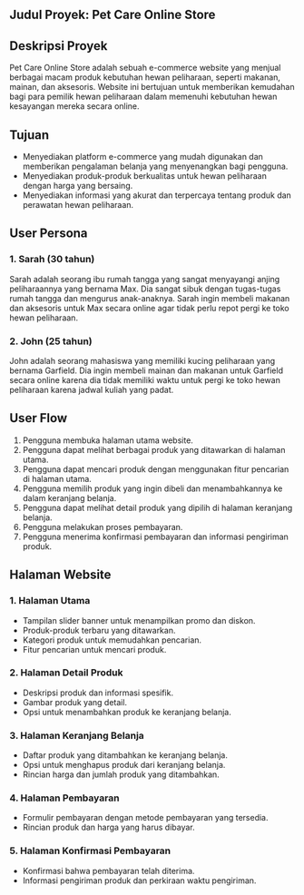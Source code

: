 Judul Proyek: Pet Care Online Store
-----------------------------------

Deskripsi Proyek
----------------

Pet Care Online Store adalah sebuah e-commerce website yang menjual berbagai macam produk kebutuhan hewan peliharaan, seperti makanan, mainan, dan aksesoris. Website ini bertujuan untuk memberikan kemudahan bagi para pemilik hewan peliharaan dalam memenuhi kebutuhan hewan kesayangan mereka secara online.

Tujuan
------

-   Menyediakan platform e-commerce yang mudah digunakan dan memberikan pengalaman belanja yang menyenangkan bagi pengguna.
-   Menyediakan produk-produk berkualitas untuk hewan peliharaan dengan harga yang bersaing.
-   Menyediakan informasi yang akurat dan terpercaya tentang produk dan perawatan hewan peliharaan.

User Persona
------------

### 1\. Sarah (30 tahun)

Sarah adalah seorang ibu rumah tangga yang sangat menyayangi anjing peliharaannya yang bernama Max. Dia sangat sibuk dengan tugas-tugas rumah tangga dan mengurus anak-anaknya. Sarah ingin membeli makanan dan aksesoris untuk Max secara online agar tidak perlu repot pergi ke toko hewan peliharaan.

### 2\. John (25 tahun)

John adalah seorang mahasiswa yang memiliki kucing peliharaan yang bernama Garfield. Dia ingin membeli mainan dan makanan untuk Garfield secara online karena dia tidak memiliki waktu untuk pergi ke toko hewan peliharaan karena jadwal kuliah yang padat.

User Flow
---------

1.  Pengguna membuka halaman utama website.
2.  Pengguna dapat melihat berbagai produk yang ditawarkan di halaman utama.
3.  Pengguna dapat mencari produk dengan menggunakan fitur pencarian di halaman utama.
4.  Pengguna memilih produk yang ingin dibeli dan menambahkannya ke dalam keranjang belanja.
5.  Pengguna dapat melihat detail produk yang dipilih di halaman keranjang belanja.
6.  Pengguna melakukan proses pembayaran.
7.  Pengguna menerima konfirmasi pembayaran dan informasi pengiriman produk.

Halaman Website
---------------

### 1\. Halaman Utama

-   Tampilan slider banner untuk menampilkan promo dan diskon.
-   Produk-produk terbaru yang ditawarkan.
-   Kategori produk untuk memudahkan pencarian.
-   Fitur pencarian untuk mencari produk.

### 2\. Halaman Detail Produk

-   Deskripsi produk dan informasi spesifik.
-   Gambar produk yang detail.
-   Opsi untuk menambahkan produk ke keranjang belanja.

### 3\. Halaman Keranjang Belanja

-   Daftar produk yang ditambahkan ke keranjang belanja.
-   Opsi untuk menghapus produk dari keranjang belanja.
-   Rincian harga dan jumlah produk yang ditambahkan.

### 4\. Halaman Pembayaran

-   Formulir pembayaran dengan metode pembayaran yang tersedia.
-   Rincian produk dan harga yang harus dibayar.

### 5\. Halaman Konfirmasi Pembayaran

-   Konfirmasi bahwa pembayaran telah diterima.
-   Informasi pengiriman produk dan perkiraan waktu pengiriman.

